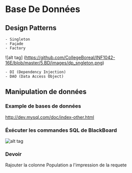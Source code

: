 # Base De Données

## Design Patterns

```
- Singleton
- Façade
- Factory
```

![alt tag] (https://github.com/CollegeBoreal/INF1042-16E/blob/master/5.BD/images/dp_sngleton.png)

```
- DI (Dependency Injection)
- DAO (Data Access Object)
```

## Manipulation de données

### Example de bases de données
http://dev.mysql.com/doc/index-other.html

### Éxécuter les commandes SQL de BlackBoard

![alt tag](https://github.com/CollegeBoreal/INF1069-16H/blob/master/6.SELECT/world.png)

### Devoir
Rajouter la colonne Population a l'impression de la requete
